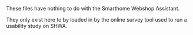 These files have nothing to do with the Smarthome Webshop Assistant.

They only exist here to by loaded in by the online survey tool used to run a usability study on SHWA. 
